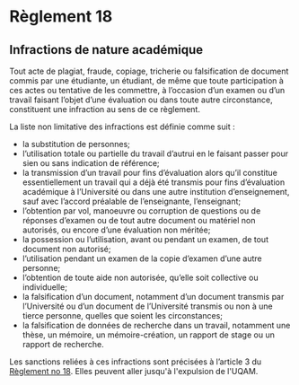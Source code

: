 # Règlement 18

## Infractions de nature académique

Tout acte de plagiat, fraude, copiage, tricherie ou falsification de document commis par une étudiante, un étudiant, de même que toute participation à ces actes ou tentative de les commettre, à l’occasion d’un examen ou d’un travail faisant l’objet d’une évaluation ou dans toute autre circonstance, constituent une infraction au sens de ce règlement.

La liste non limitative des infractions est définie comme suit :

* la substitution de personnes;
* l’utilisation totale ou partielle du travail d’autrui en le faisant passer pour sien ou sans indication de référence;
* la transmission d’un travail pour fins d’évaluation alors qu’il constitue essentiellement un travail qui a déjà été transmis pour fins d’évaluation académique à l’Université ou dans une autre institution d’enseignement, sauf avec l’accord préalable de l’enseignante, l’enseignant;
* l’obtention par vol, manoeuvre ou corruption de questions ou de réponses d’examen ou de tout autre document ou matériel non autorisés, ou encore d’une évaluation non méritée;
* la possession ou l’utilisation, avant ou pendant un examen, de tout document non autorisé;
* l’utilisation pendant un examen de la copie d’examen d’une autre personne;
* l’obtention de toute aide non autorisée, qu’elle soit collective ou individuelle;
* la falsification d’un document, notamment d’un document transmis par l’Université ou d’un document de l’Université transmis ou non à une tierce personne, quelles que soient les circonstances;
* la falsification de données de recherche dans un travail, notamment une thèse, un mémoire, un mémoire-création, un rapport de stage ou un rapport de recherche.

Les sanctions reliées à ces infractions sont précisées à l’article 3 du [Règlement no 18](http://r18.uqam.ca). Elles peuvent aller jusqu'à l'expulsion de l'UQAM.

